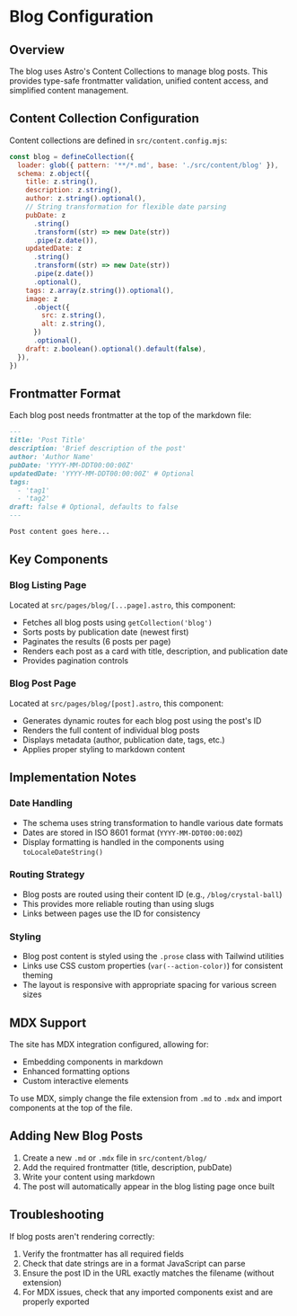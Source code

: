 # Blog Configuration

## Overview

The blog uses Astro's Content Collections to manage blog posts. This provides type-safe frontmatter validation, unified content access, and simplified content management.

## Content Collection Configuration

Content collections are defined in `src/content.config.mjs`:

```javascript
const blog = defineCollection({
  loader: glob({ pattern: '**/*.md', base: './src/content/blog' }),
  schema: z.object({
    title: z.string(),
    description: z.string(),
    author: z.string().optional(),
    // String transformation for flexible date parsing
    pubDate: z
      .string()
      .transform((str) => new Date(str))
      .pipe(z.date()),
    updatedDate: z
      .string()
      .transform((str) => new Date(str))
      .pipe(z.date())
      .optional(),
    tags: z.array(z.string()).optional(),
    image: z
      .object({
        src: z.string(),
        alt: z.string(),
      })
      .optional(),
    draft: z.boolean().optional().default(false),
  }),
})
```

## Frontmatter Format

Each blog post needs frontmatter at the top of the markdown file:

```markdown
---
title: 'Post Title'
description: 'Brief description of the post'
author: 'Author Name'
pubDate: 'YYYY-MM-DDT00:00:00Z'
updatedDate: 'YYYY-MM-DDT00:00:00Z' # Optional
tags:
  - 'tag1'
  - 'tag2'
draft: false # Optional, defaults to false
---

Post content goes here...
```

## Key Components

### Blog Listing Page

Located at `src/pages/blog/[...page].astro`, this component:

- Fetches all blog posts using `getCollection('blog')`
- Sorts posts by publication date (newest first)
- Paginates the results (6 posts per page)
- Renders each post as a card with title, description, and publication date
- Provides pagination controls

### Blog Post Page

Located at `src/pages/blog/[post].astro`, this component:

- Generates dynamic routes for each blog post using the post's ID
- Renders the full content of individual blog posts
- Displays metadata (author, publication date, tags, etc.)
- Applies proper styling to markdown content

## Implementation Notes

### Date Handling

- The schema uses string transformation to handle various date formats
- Dates are stored in ISO 8601 format (`YYYY-MM-DDT00:00:00Z`)
- Display formatting is handled in the components using `toLocaleDateString()`

### Routing Strategy

- Blog posts are routed using their content ID (e.g., `/blog/crystal-ball`)
- This provides more reliable routing than using slugs
- Links between pages use the ID for consistency

### Styling

- Blog post content is styled using the `.prose` class with Tailwind utilities
- Links use CSS custom properties (`var(--action-color)`) for consistent theming
- The layout is responsive with appropriate spacing for various screen sizes

## MDX Support

The site has MDX integration configured, allowing for:

- Embedding components in markdown
- Enhanced formatting options
- Custom interactive elements

To use MDX, simply change the file extension from `.md` to `.mdx` and import components at the top of the file.

## Adding New Blog Posts

1. Create a new `.md` or `.mdx` file in `src/content/blog/`
2. Add the required frontmatter (title, description, pubDate)
3. Write your content using markdown
4. The post will automatically appear in the blog listing page once built

## Troubleshooting

If blog posts aren't rendering correctly:

1. Verify the frontmatter has all required fields
2. Check that date strings are in a format JavaScript can parse
3. Ensure the post ID in the URL exactly matches the filename (without extension)
4. For MDX issues, check that any imported components exist and are properly exported
